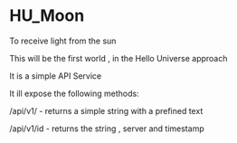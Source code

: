 # HU_Moon
To receive light from the sun

This will be the first world , in the Hello Universe approach

It is a simple API Service

It ill expose the following methods:

/api/v1/ - returns a simple string with a prefined text

/api/v1/id - returns the string , server and timestamp


